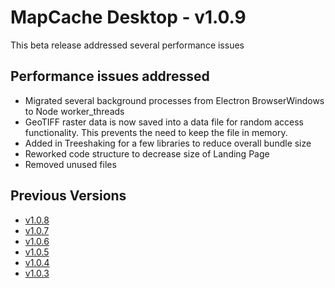 # MapCache Desktop - v1.0.9

This beta release addressed several performance issues

## Performance issues addressed
 * Migrated several background processes from Electron BrowserWindows to Node worker_threads
 * GeoTIFF raster data is now saved into a data file for random access functionality. This prevents the need to keep the file in memory.
 * Added in Treeshaking for a few libraries to reduce overall bundle size
 * Reworked code structure to decrease size of Landing Page
 * Removed unused files


## Previous Versions
 * [v1.0.8](https://github.com/ngageoint/mapcache-electron/blob/v1.0.8/changelog/v1.0.8.md)
 * [v1.0.7](https://github.com/ngageoint/mapcache-electron/blob/v1.0.7/changelog/v1.0.7.md)
 * [v1.0.6](https://github.com/ngageoint/mapcache-electron/blob/v1.0.6/changelog/v1.0.6.md)
 * [v1.0.5](https://github.com/ngageoint/mapcache-electron/blob/v1.0.5/changelog/v1.0.5.md)
 * [v1.0.4](https://github.com/ngageoint/mapcache-electron/blob/v1.0.5/changelog/v1.0.4.md)
 * [v1.0.3](https://github.com/ngageoint/mapcache-electron/blob/v1.0.5/changelog/v1.0.3.md)
